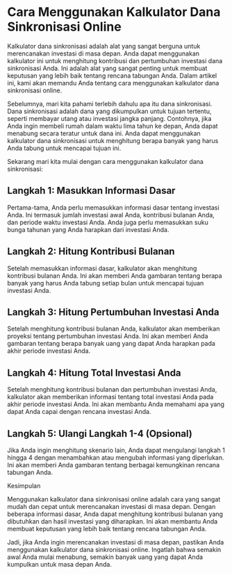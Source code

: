Cara Menggunakan Kalkulator Dana Sinkronisasi Online
====================================================

Kalkulator dana sinkronisasi adalah alat yang sangat berguna untuk merencanakan investasi di masa depan. Anda dapat menggunakan kalkulator ini untuk menghitung kontribusi dan pertumbuhan investasi dana sinkronisasi Anda. Ini adalah alat yang sangat penting untuk membuat keputusan yang lebih baik tentang rencana tabungan Anda. Dalam artikel ini, kami akan memandu Anda tentang cara menggunakan kalkulator dana sinkronisasi online.

Sebelumnya, mari kita pahami terlebih dahulu apa itu dana sinkronisasi. Dana sinkronisasi adalah dana yang dikumpulkan untuk tujuan tertentu, seperti membayar utang atau investasi jangka panjang. Contohnya, jika Anda ingin membeli rumah dalam waktu lima tahun ke depan, Anda dapat menabung secara teratur untuk dana ini. Anda dapat menggunakan kalkulator dana sinkronisasi untuk menghitung berapa banyak yang harus Anda tabung untuk mencapai tujuan ini.

Sekarang mari kita mulai dengan cara menggunakan kalkulator dana sinkronisasi:

Langkah 1: Masukkan Informasi Dasar
-----------------------------------

Pertama-tama, Anda perlu memasukkan informasi dasar tentang investasi Anda. Ini termasuk jumlah investasi awal Anda, kontribusi bulanan Anda, dan periode waktu investasi Anda. Anda juga perlu memasukkan suku bunga tahunan yang Anda harapkan dari investasi Anda.

Langkah 2: Hitung Kontribusi Bulanan
------------------------------------

Setelah memasukkan informasi dasar, kalkulator akan menghitung kontribusi bulanan Anda. Ini akan memberi Anda gambaran tentang berapa banyak yang harus Anda tabung setiap bulan untuk mencapai tujuan investasi Anda.

Langkah 3: Hitung Pertumbuhan Investasi Anda
--------------------------------------------

Setelah menghitung kontribusi bulanan Anda, kalkulator akan memberikan proyeksi tentang pertumbuhan investasi Anda. Ini akan memberi Anda gambaran tentang berapa banyak uang yang dapat Anda harapkan pada akhir periode investasi Anda.

Langkah 4: Hitung Total Investasi Anda
--------------------------------------

Setelah menghitung kontribusi bulanan dan pertumbuhan investasi Anda, kalkulator akan memberikan informasi tentang total investasi Anda pada akhir periode investasi Anda. Ini akan membantu Anda memahami apa yang dapat Anda capai dengan rencana investasi Anda.

Langkah 5: Ulangi Langkah 1-4 (Opsional)
----------------------------------------

Jika Anda ingin menghitung skenario lain, Anda dapat mengulangi langkah 1 hingga 4 dengan menambahkan atau mengubah informasi yang diperlukan. Ini akan memberi Anda gambaran tentang berbagai kemungkinan rencana tabungan Anda.

Kesimpulan

Menggunakan kalkulator dana sinkronisasi online adalah cara yang sangat mudah dan cepat untuk merencanakan investasi di masa depan. Dengan beberapa informasi dasar, Anda dapat menghitung kontribusi bulanan yang dibutuhkan dan hasil investasi yang diharapkan. Ini akan membantu Anda membuat keputusan yang lebih baik tentang rencana tabungan Anda.

Jadi, jika Anda ingin merencanakan investasi di masa depan, pastikan Anda menggunakan kalkulator dana sinkronisasi online. Ingatlah bahwa semakin awal Anda mulai menabung, semakin banyak uang yang dapat Anda kumpulkan untuk masa depan Anda.